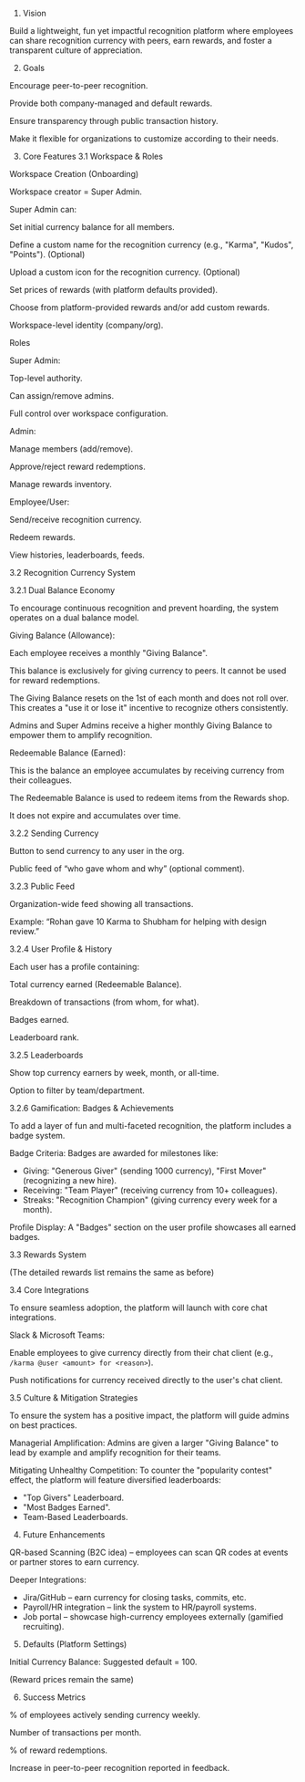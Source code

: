 1. Vision

Build a lightweight, fun yet impactful recognition platform where employees can share recognition currency with peers, earn rewards, and foster a transparent culture of appreciation.

2. Goals

Encourage peer-to-peer recognition.

Provide both company-managed and default rewards.

Ensure transparency through public transaction history.

Make it flexible for organizations to customize according to their needs.

3. Core Features
3.1 Workspace & Roles

Workspace Creation (Onboarding)

Workspace creator = Super Admin.

Super Admin can:

Set initial currency balance for all members.

Define a custom name for the recognition currency (e.g., "Karma", "Kudos", "Points"). (Optional)

Upload a custom icon for the recognition currency. (Optional)

Set prices of rewards (with platform defaults provided).

Choose from platform-provided rewards and/or add custom rewards.

Workspace-level identity (company/org).

Roles

Super Admin:

Top-level authority.

Can assign/remove admins.

Full control over workspace configuration.

Admin:

Manage members (add/remove).

Approve/reject reward redemptions.

Manage rewards inventory.

Employee/User:

Send/receive recognition currency.

Redeem rewards.

View histories, leaderboards, feeds.

3.2 Recognition Currency System

3.2.1 Dual Balance Economy

To encourage continuous recognition and prevent hoarding, the system operates on a dual balance model.

Giving Balance (Allowance):

Each employee receives a monthly "Giving Balance".

This balance is exclusively for giving currency to peers. It cannot be used for reward redemptions.

The Giving Balance resets on the 1st of each month and does not roll over. This creates a "use it or lose it" incentive to recognize others consistently.

Admins and Super Admins receive a higher monthly Giving Balance to empower them to amplify recognition.

Redeemable Balance (Earned):

This is the balance an employee accumulates by receiving currency from their colleagues.

The Redeemable Balance is used to redeem items from the Rewards shop.

It does not expire and accumulates over time.

3.2.2 Sending Currency

Button to send currency to any user in the org.

Public feed of “who gave whom and why” (optional comment).

3.2.3 Public Feed

Organization-wide feed showing all transactions.

Example: “Rohan gave 10 Karma to Shubham for helping with design review.”

3.2.4 User Profile & History

Each user has a profile containing:

Total currency earned (Redeemable Balance).

Breakdown of transactions (from whom, for what).

Badges earned.

Leaderboard rank.

3.2.5 Leaderboards

Show top currency earners by week, month, or all-time.

Option to filter by team/department.

3.2.6 Gamification: Badges & Achievements

To add a layer of fun and multi-faceted recognition, the platform includes a badge system.

Badge Criteria: Badges are awarded for milestones like:
- Giving: "Generous Giver" (sending 1000 currency), "First Mover" (recognizing a new hire).
- Receiving: "Team Player" (receiving currency from 10+ colleagues).
- Streaks: "Recognition Champion" (giving currency every week for a month).

Profile Display: A "Badges" section on the user profile showcases all earned badges.

3.3 Rewards System

(The detailed rewards list remains the same as before)

3.4 Core Integrations

To ensure seamless adoption, the platform will launch with core chat integrations.

Slack & Microsoft Teams:

Enable employees to give currency directly from their chat client (e.g., `/karma @user <amount> for <reason>`).

Push notifications for currency received directly to the user's chat client.

3.5 Culture & Mitigation Strategies

To ensure the system has a positive impact, the platform will guide admins on best practices.

Managerial Amplification: Admins are given a larger "Giving Balance" to lead by example and amplify recognition for their teams.

Mitigating Unhealthy Competition: To counter the "popularity contest" effect, the platform will feature diversified leaderboards:
- "Top Givers" Leaderboard.
- "Most Badges Earned".
- Team-Based Leaderboards.

4. Future Enhancements

QR-based Scanning (B2C idea) – employees can scan QR codes at events or partner stores to earn currency.

Deeper Integrations:
- Jira/GitHub – earn currency for closing tasks, commits, etc.
- Payroll/HR integration – link the system to HR/payroll systems.
- Job portal – showcase high-currency employees externally (gamified recruiting).

5. Defaults (Platform Settings)

Initial Currency Balance: Suggested default = 100.

(Reward prices remain the same)

6. Success Metrics

% of employees actively sending currency weekly.

Number of transactions per month.

% of reward redemptions.

Increase in peer-to-peer recognition reported in feedback.
